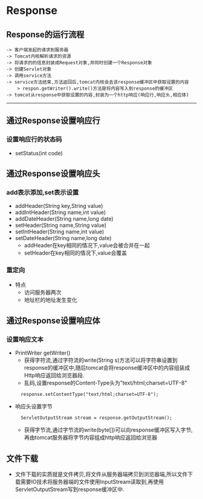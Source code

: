 # Response
## Response的运行流程
    -> 客户端发起的请求到服务器
    -> Tomcat内核解析请求的资源
    -> 将请求的的信息封装成Request对象,并同时创建一个Response对象
    -> 创建Servlet对象
    -> 调用service方法
    -> service方法结束,方法返回后,tomcat内核会去该response缓冲区中获取设置的内容
        > respon.getWriter().write()方法是将内容写入到response的缓冲区
    -> tomcat从response中获取设置的内容,封装为一个http响应(响应行,响应头,相应体)
---
## 通过Response设置响应行
### 设置响应行的状态码
- setStatus(int code)

## 通过Response设置响应头
### add表示添加,set表示设置
- addHeader(String key,String value)
- addIntHeader(String name,int value)
- addDateHeader(String name,long date)
- setHeader(String name,String value)
- setIntHeader(String name,int value)
- setDateHeader(String name,long date)
    - addHeader在key相同的情况下,value会被合并在一起
    - setHeader在key相同的情况下,value会覆盖
### 重定向
- 特点
    - 访问服务器两次
    - 地址栏的地址发生变化
## 通过Response设置响应体
### 设置响应文本
- PrintWriter getWriter()
    - 获得字符流,通过字符流的write(String s)方法可以将字符串设置到response的缓冲区中,随后tomcat会将response缓冲区中的内容组装成Http响应返回给浏览器段.
    - 乱码,设置response的Content-Type头为"text/html;charset=UTF-8"
    >
        response.setContentType("text/html;charset=UTF-8");

- 响应头设置字节
    >
        ServletOutputStream stream = response.getOutputStream();
    - 获得字节流,通过字节流的write(byte[])可以向response缓冲区写入字节,再由tomcat服务器将字节内容组成http响应返回给浏览器
## 文件下载
- 文件下载的实质就是文件拷贝,将文件从服务器端拷贝到浏览器端,所以文件下载需要IO技术将服务器端的文件使用InputStream读取到,再使用ServletOutputStream写到response缓冲区中.